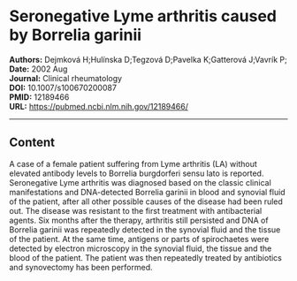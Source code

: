 # Seronegative Lyme arthritis caused by Borrelia garinii

**Authors:** Dejmková H;Hulínska D;Tegzová D;Pavelka K;Gatterová J;Vavrík P;  
**Date:** 2002 Aug  
**Journal:** Clinical rheumatology  
**DOI:** 10.1007/s100670200087  
**PMID:** 12189466  
**URL:** https://pubmed.ncbi.nlm.nih.gov/12189466/

---

## Content

A case of a female patient suffering from Lyme arthritis (LA) without elevated antibody levels to Borrelia burgdorferi sensu lato is reported. Seronegative Lyme arthritis was diagnosed based on the classic clinical manifestations and DNA-detected Borrelia garinii in blood and synovial fluid of the patient, after all other possible causes of the disease had been ruled out. The disease was resistant to the first treatment with antibacterial agents. Six months after the therapy, arthritis still persisted and DNA of Borrelia garinii was repeatedly detected in the synovial fluid and the tissue of the patient. At the same time, antigens or parts of spirochaetes were detected by electron microscopy in the synovial fluid, the tissue and the blood of the patient. The patient was then repeatedly treated by antibiotics and synovectomy has been performed.
